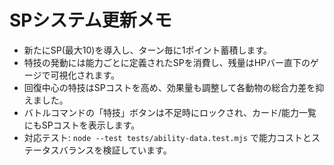 # SPシステム更新メモ

- 新たにSP(最大10)を導入し、ターン毎に1ポイント蓄積します。
- 特技の発動には能力ごとに定義されたSPを消費し、残量はHPバー直下のゲージで可視化されます。
- 回復中心の特技はSPコストを高め、効果量も調整して各動物の総合力差を抑えました。
- バトルコマンドの「特技」ボタンは不足時にロックされ、カード/能力一覧にもSPコストを表示します。
- 対応テスト: `node --test tests/ability-data.test.mjs` で能力コストとステータスバランスを検証しています。
